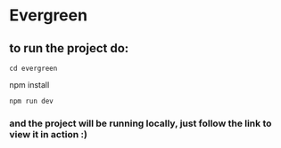 # Evergreen

## to run the project do:
```
cd evergreen
```
npm install
```
npm run dev
```

### and the project will be running locally, just follow the link to view it in action :)
